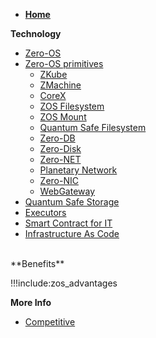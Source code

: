 - [**Home**](@threefold_home)

**Technology**

- [Zero-OS](@zos)
- [Zero-OS primitives](@tfgrid_primitives)
  - [ZKube](@zkube)
  - [ZMachine](@zmachine)
  - [CoreX](@corex)
  - [ZOS Filesystem](@zos_fs)
  - [ZOS Mount](@zmount)
  - [Quantum Safe Filesystem](@qsfs)
  - [Zero-DB](@zdb)
  - [Zero-Disk](@zdisk)
  - [Zero-NET](@znet)
  - [Planetary Network](@planetary_network)
  - [Zero-NIC](@znic)
  - [WebGateway](@webgw)
- [Quantum Safe Storage](@qsss_home)
- [Executors](@tfexecutors)
- [Smart Contract for IT](@smartcontract_it)
- [Infrastructure As Code](@smartcontract_iac)

<BR>
**Benefits**

!!!include:zos_advantages
<BR>

**More Info**

- [Competitive](@cloud_compare_home)

